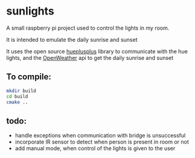 # sunlights

A small raspberry pi project used to control the lights in my room.

It is intended to emulate the daily sunrise and sunset

It uses the open source [hueplusplus](https://github.com/enwi/hueplusplus) library to communicate with the hue lights, and the [OpenWeather](https://openweathermap.org/api) api to get the daily sunrise and sunset

## To compile:
```bash
mkdir build
cd build
cmake ..
```

## todo:
* handle exceptions when communication with bridge is unsuccessful
* incorporate IR sensor to detect when person is present in room or not
* add manual mode, when control of the lights is given to the user
